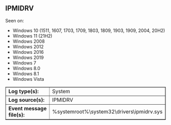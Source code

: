 ## IPMIDRV

Seen on:
* Windows 10 (1511, 1607, 1703, 1709, 1803, 1809, 1903, 1909, 2004, 20H2)
* Windows 11 (21H2)
* Windows 2008
* Windows 2012
* Windows 2016
* Windows 2019
* Windows 7
* Windows 8.0
* Windows 8.1
* Windows Vista

<table border="1" class="docutils">
  <tbody>
    <tr>
      <td><b>Log type(s):</b></td>
      <td>System</td>
    </tr>
    <tr>
      <td><b>Log source(s):</b></td>
      <td>IPMIDRV</td>
    </tr>
    <tr>
      <td><b>Event message file(s):</b></td>
      <td>%systemroot%\system32\drivers\ipmidrv.sys</td>
    </tr>
  </tbody>
</table>

&nbsp;

